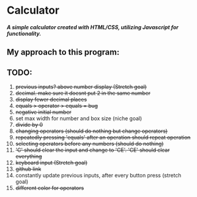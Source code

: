 # Calculator
#### _A simple calculator created with HTML/CSS, utilizing Javascript for functionality._ 
## My approach to this program: 
## TODO:
1. ~~previous inputs? above number display (Stretch goal)~~
2. ~~decimal. make sure it doesnt put 2 in the same number~~
3. ~~display fewer decimal places~~
4. ~~equals > operator > equals = bug~~
5. ~~negative initial number~~
6. set max width for number and box size (niche goal)
7. ~~divide by 0~~
8. ~~changing operators (should do nothing but change operators)~~
9. ~~repeatedly pressing 'equals' after an operation should repeat operation~~
10. ~~selecting operators before any numbers (should do nothing)~~
11. ~~'C' should clear the input and change to 'CE'. 'CE' should clear everything~~
12. ~~keyboard input (Stretch goal)~~
13. ~~github link~~
14. constantly update previous inputs, after every button press (stretch goal)
15. ~~different color for operators~~